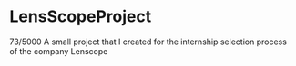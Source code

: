# LensScopeProject
73/5000 A small project that I created for the internship selection process of the company Lenscope
